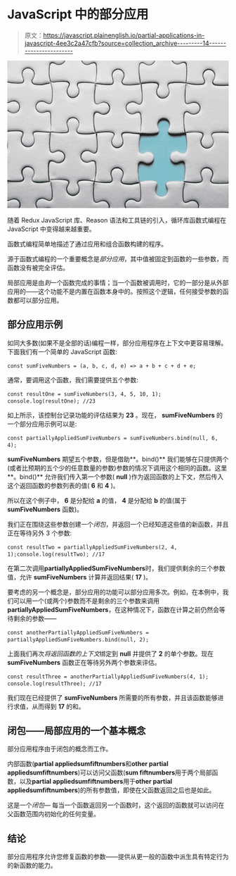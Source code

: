 # JavaScript 中的部分应用

> 原文：<https://javascript.plainenglish.io/partial-applications-in-javascript-4ee3c2a47cfb?source=collection_archive---------14----------------------->

![](img/f60fce8820de8dc321d3b943c68cbcb9.png)

随着 Redux JavaScript 库、Reason 语法和工具链的引入，循环库函数式编程在 JavaScript 中变得越来越重要。

函数式编程简单地描述了通过应用和组合函数构建的程序。

源于函数式编程的一个重要概念是*部分应用*，其中值被固定到函数的一些参数，而函数没有被完全评估。

局部应用是由*到*一个函数完成的事情；当一个函数被调用时，它的一部分是从外部应用的——这个功能不是内置在函数本身中的。按照这个逻辑，任何接受参数的函数都可以部分应用。

## 部分应用示例

如同大多数(如果不是全部的话)编程一样，部分应用程序在上下文中更容易理解。下面我们有一个简单的 JavaScript 函数:

```
const sumFiveNumbers = (a, b, c, d, e) => a + b + c + d + e;
```

通常，要调用这个函数，我们需要提供五个参数:

```
const resultOne = sumFiveNumbers(3, 4, 5, 10, 1); console.log(resultOne); //23
```

如上所示，该控制台记录功能的评估结果为 **23** 。现在， **sumFiveNumbers** 的一个部分应用示例可以是:

```
const partiallyAppliedSumFiveNumbers = sumFiveNumbers.bind(null, 6, 4); 
```

**sumFiveNumbers** 期望五个参数，但是借助**。bind()** 我们能够在只提供两个(或者比预期的五个少的任意数量的参数)参数的情况下调用这个相同的函数。这里**。bind()** 允许我们传入第一个参数( **null** )作为返回函数的上下文，然后传入这个返回函数的参数列表的值( **6** 和 **4** )。

所以在这个例子中， **6** 是分配给 **a** 的值， **4** 是分配给 **b** 的值(属于 **sumFiveNumbers** 函数)。

我们正在围绕这些参数创建一个*闭包*，并返回一个已经知道这些值的新函数，并且正在等待另外 3 个参数:

```
const resultTwo = partiallyAppliedSumFiveNumbers(2, 4, 1);console.log(resultTwo); //17
```

在第二次调用**partiallyAppliedSumFiveNumbers**时，我们提供剩余的三个参数值，允许 **sumFiveNumbers** 计算并返回结果( **17** )。

要考虑的另一个概念是，部分应用的功能可以部分应用多次。例如，在本例中，我们可以用一个(或两个)参数而不是剩余的三个参数来调用**partiallyAppliedSumFiveNumbers**，在这种情况下，函数在计算之前仍然会等待剩余的参数——

```
const anotherPartiallyAppliedSumFiveNumbers = partiallyAppliedSumFiveNumbers.bind(null, 2); 
```

上面我们再次*将返回函数的上下文*绑定到 **null** 并提供了 **2** 的单个参数。现在 **sumFiveNumbers** 函数正在等待另外两个参数来评估。

```
const resultThree = anotherPartiallyAppliedSumFiveNumbers(4, 1); console.log(resultThree); //17
```

我们现在已经提供了 **sumFiveNumbers** 所需要的所有参数，并且该函数能够进行求值，从而得到 **17** 的和。

## 闭包——局部应用的一个基本概念

部分应用程序由于闭包的概念而工作。

内部函数(**partial appliedsumfiftnumbers**和**other partial appliedsumfiftnumbers**)可以访问父函数(**sum fiftnumbers**用于两个局部函数，以及**partial appliedsumfiftnumbers**用于**other partial appliedsumfiftnumbers**)的所有参数值，即使在父函数返回之后也是如此。

这是一个*闭包—* 每当一个函数返回另一个函数时，这个返回的函数就可以访问在父函数范围内初始化的任何变量。

## 结论

部分应用程序允许您修复函数的参数——提供从更一般的函数中派生具有特定行为的新函数的能力。